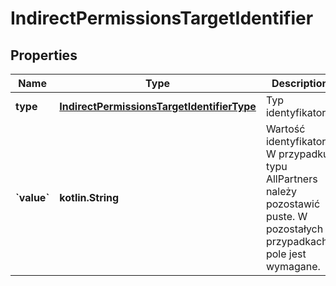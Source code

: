 
# IndirectPermissionsTargetIdentifier

## Properties
| Name | Type | Description | Notes |
| ------------ | ------------- | ------------- | ------------- |
| **type** | [**IndirectPermissionsTargetIdentifierType**](IndirectPermissionsTargetIdentifierType.md) | Typ identyfikatora. |  |
| **&#x60;value&#x60;** | **kotlin.String** | Wartość identyfikatora. W przypadku typu AllPartners należy pozostawić puste. W pozostałych przypadkach pole jest wymagane. |  [optional] |



